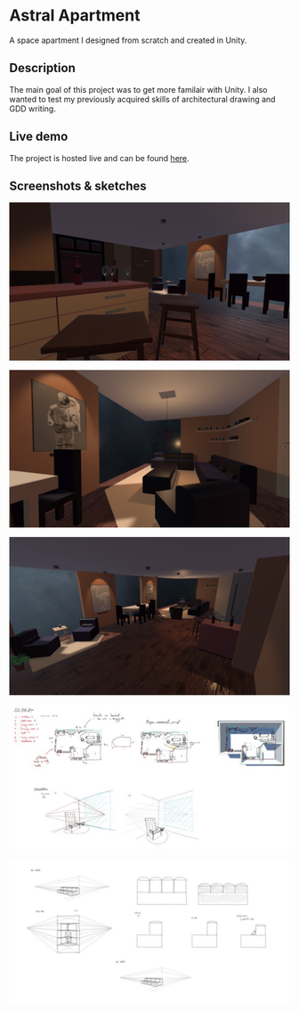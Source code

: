 # Astral Apartment
A space apartment I designed from scratch and created in Unity.

## Description
The main goal of this project was to get more familair with Unity. I also wanted to test my previously acquired skills of architectural drawing and GDD writing.

## Live demo
The project is hosted live and can be found [here](https://nakerthefirst.github.io/Astral-apartment/).

## Screenshots & sketches
![screenshot1](graphics/screenshot1.png)

![screenshot2](/graphics/screenshot2.png)

![screenshot3](/graphics/screenshot3.png)

![blueprint1](/graphics/blueprint1.png)

![blueprint2](/graphics/blueprint2.png)

